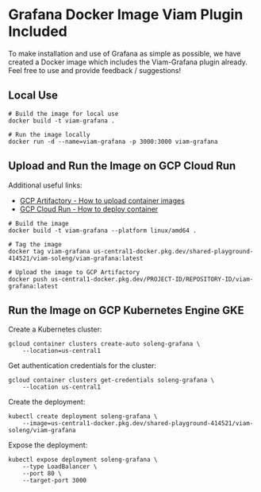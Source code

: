 # Grafana Docker Image Viam Plugin Included

To make installation and use of Grafana as simple as possible, we have created a Docker image which includes the Viam-Grafana plugin already.
Feel free to use and provide feedback / suggestions!

## Local Use

```
# Build the image for local use
docker build -t viam-grafana .

# Run the image locally
docker run -d --name=viam-grafana -p 3000:3000 viam-grafana
```

## Upload and Run the Image on GCP Cloud Run

Additional useful links:

- [GCP Artifactory - How to upload container images](https://cloud.google.com/artifact-registry/docs/docker/store-docker-container-images)
- [GCP Cloud Run - How to deploy container](https://cloud.google.com/run/docs/deploying)

```
# Build the image
docker build -t viam-grafana --platform linux/amd64 .

# Tag the image
docker tag viam-grafana us-central1-docker.pkg.dev/shared-playground-414521/viam-soleng/viam-grafana:latest

# Upload the image to GCP Artifactory
docker push us-central1-docker.pkg.dev/PROJECT-ID/REPOSITORY-ID/viam-grafana:latest
```

## Run the Image on GCP Kubernetes Engine GKE

Create a Kubernetes cluster:

```
gcloud container clusters create-auto soleng-grafana \                                                        
    --location=us-central1
```

Get authentication credentials for the cluster:

```
gcloud container clusters get-credentials soleng-grafana \
    --location us-central1
```

Create the deployment:

```
kubectl create deployment soleng-grafana \
    --image=us-central1-docker.pkg.dev/shared-playground-414521/viam-soleng/viam-grafana
```

Expose the deployment:

```
kubectl expose deployment soleng-grafana \
    --type LoadBalancer \
    --port 80 \
    --target-port 3000
```



